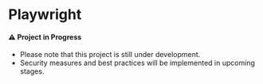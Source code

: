 # Playwright

#### ⚠️ Project in Progress

- Please note that this project is still under development.  
- Security measures and best practices will be implemented in upcoming stages.
